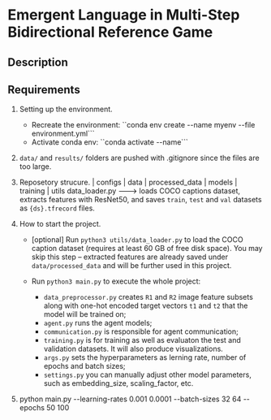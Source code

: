 # Emergent Language in Multi-Step Bidirectional Reference Game

## Description

## Requirements

1. Setting up the environment. 
    * Recreate the environment: ``conda env create --name myenv --file environment.yml```
    * Activate conda env: ``conda activate --name```

2. ``data/`` and ``results/`` folders are pushed with .gitignore since the files are too large.

3. Reposetory strucure.
| configs
| data
    | processed_data
| models
| training
| utils
    data_loader.py ---> loads COCO captions dataset, extracts features with ResNet50, 
                        and saves `train`, `test` and `val` datasets as `{ds}.tfrecord` files.

4. How to start the project.
    * [optional] Run `python3 utils/data_loader.py` to load the COCO caption dataset (requires at least 60 GB of free disk space). You may skip this step – extracted features are already saved under `data/processed_data` and will be further used in this project.

    * Run `python3 main.py` to execute the whole project:
        - `data_preprocessor.py` creates `R1` and `R2` image feature subsets along with one-hot encoded target vectors `t1` and `t2` that the model will be trained on;
        - `agent.py` runs the agent models;
        - `communication.py` is responsible for agent communication;
        - `training.py` is for training as well as evaluaton the test and validation datasets. It will also produce visualizations.
        - `args.py` sets the hyperparameters as lerning rate, number of epochs and batch sizes;
        - `settings.py` you can manually adjust other model parameters, such as embedding_size, scaling_factor, etc.


5. python main.py --learning-rates 0.001 0.0001 --batch-sizes 32 64 --epochs 50 100
